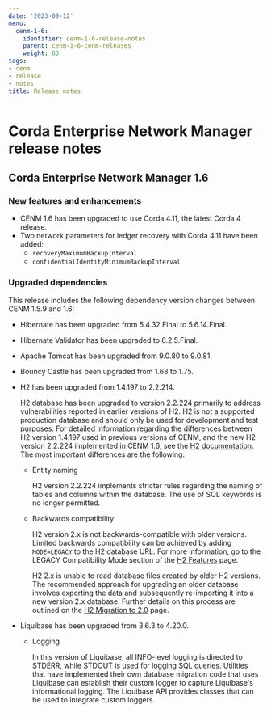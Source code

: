 ```yaml
---
date: '2023-09-12'
menu:
  cenm-1-6:
    identifier: cenm-1-6-release-notes
    parent: cenm-1-6-cenm-releases
    weight: 80
tags:
- cenm
- release
- notes
title: Release notes
---
```


# Corda Enterprise Network Manager release notes

## Corda Enterprise Network Manager 1.6

### New features and enhancements

* CENM 1.6 has been upgraded to use Corda 4.11, the latest Corda 4 release.
* Two network parameters for ledger recovery with Corda 4.11 have been added:
  * `recoveryMaximumBackupInterval`
  * `confidentialIdentityMinimumBackupInterval`

### Upgraded dependencies

This release includes the following dependency version changes between CENM 1.5.9 and 1.6:
* Hibernate has been upgraded from 5.4.32.Final to 5.6.14.Final.
* Hibernate Validator has been upgraded to 6.2.5.Final.
* Apache Tomcat has been upgraded from 9.0.80 to 9.0.81.
* Bouncy Castle has been upgraded from 1.68 to 1.75.
* H2 has been upgraded from 1.4.197 to 2.2.214.

  H2 database has been upgraded to version 2.2.224 primarily to address vulnerabilities reported in earlier versions of H2.
  H2 is not a supported production database and should only be used for development and test purposes. For detailed information
  regarding the differences between H2 version 1.4.197 used in previous versions of CENM, and the new H2 version 2.2.224 implemented in CENM 1.6,
  see the [H2 documentation](https://www.h2database.com/html/main.html). The most important differences are the following:
  * Entity naming

    H2 version 2.2.224 implements stricter rules regarding the naming of tables and columns within the database.
    The use of SQL keywords is no longer permitted.
  * Backwards compatibility

    H2 version 2.x is not backwards-compatible with older versions. Limited backwards compatibility can be achieved by adding
    `MODE=LEGACY` to the H2 database URL. For more information, go to the LEGACY Compatibility Mode section
    of the [H2 Features](https://www.h2database.com/html/features.html) page.

    H2 2.x is unable to read database files created by older H2 versions. The recommended approach for upgrading an older database
    involves exporting the data and subsequently re-importing it into a new version 2.x database. Further details on this
    process are outlined on the [H2 Migration to 2.0](https://www.h2database.com/html/migration-to-v2.html) page.

* Liquibase has been upgraded from 3.6.3 to 4.20.0.
  * Logging

    In this version of Liquibase, all INFO-level logging is directed to STDERR, while STDOUT is used for logging SQL queries.
    Utilities that have implemented their own database migration code that uses Liquibase can establish their custom logger
    to capture Liquibase's informational logging. The Liquibase API provides classes that can be used to integrate custom loggers.

